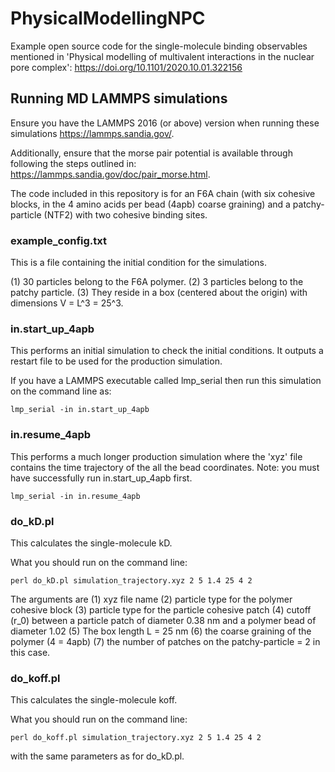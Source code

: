 # PhysicalModellingNPC
Example open source code for the single-molecule binding observables mentioned in 'Physical modelling of multivalent interactions in the nuclear pore complex':  https://doi.org/10.1101/2020.10.01.322156

## Running MD LAMMPS simulations

Ensure you have the LAMMPS 2016 (or above) version when running these simulations https://lammps.sandia.gov/.

Additionally, ensure that the morse pair potential is available through following the steps outlined in: https://lammps.sandia.gov/doc/pair_morse.html.

The code included in this repository is for an F6A chain (with six cohesive blocks, in the 4 amino acids per bead (4apb) coarse graining) and a patchy-particle (NTF2) with two cohesive binding sites. 

### example_config.txt

This is a file containing the initial condition for the simulations.

(1) 30 particles belong to the F6A polymer.
(2) 3 particles belong to the patchy particle.
(3) They reside in a box (centered about the origin) with dimensions V = L^3 = 25^3.

### in.start_up_4apb

This performs an initial simulation to check the initial conditions. It outputs a restart file to be used for the production simulation.

If you have a LAMMPS executable called lmp_serial then run this simulation on the command line as:

```
lmp_serial -in in.start_up_4apb
```

### in.resume_4apb

This performs a much longer production simulation where the 'xyz' file contains the time trajectory of the all the bead coordinates. Note: you must have successfully run in.start_up_4apb first.

```
lmp_serial -in in.resume_4apb
```

### do_kD.pl

This calculates the single-molecule kD.

What you should run on the command line:

```
perl do_kD.pl simulation_trajectory.xyz 2 5 1.4 25 4 2
```

The arguments are (1) xyz file name (2) particle type for the polymer cohesive block (3) particle type for the particle cohesive patch (4) cutoff (r_0) between a particle patch of diameter 0.38 nm and a polymer bead of diameter 1.02 (5) The box length L = 25 nm (6) the coarse graining of the polymer (4 = 4apb) (7) the number of patches on the patchy-particle = 2 in this case.

### do_koff.pl

This calculates the single-molecule koff.


What you should run on the command line:

```
perl do_koff.pl simulation_trajectory.xyz 2 5 1.4 25 4 2
```
with the same parameters as for do_kD.pl.

